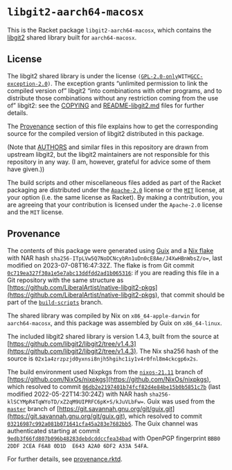 # `libgit2-aarch64-macosx`

This is the Racket package `libgit2-aarch64-macosx`, which contains the
[libgit2](https://libgit2.org) shared library built for
`aarch64-macosx`.

## License

The libgit2 shared library is under the license
`(`[`GPL-2.0-only`](https://spdx.org/licenses/GPL-2.0-only.html)` WITH
`[`GCC-exception-2.0`](https://spdx.org/licenses/GCC-exception-2.0.html)`)`.
The exception grants “unlimited permission to link the compiled version
of” libgit2 “into combinations with other programs, and to distribute
those combinations without any restriction coming from the use of”
libgit2: see the [COPYING](./COPYING) and
[README-libgit2.md](./README-libgit2.md) files for further details.

The [Provenance](#provenance) section of this file explains how to get
the corresponding source for the compiled version of libgit2 distributed
in this package.

\(Note that [AUTHORS](./AUTHORS) and similar files in this repository
are drawn from upstream libgit2, but the libgit2 maintainers are not
responsible for this repository in any way. (I am, however, grateful for
advice some of them have given.))

The build scripts and other miscellaneous files added as part of the
Racket packaging are distributed under the
[`Apache-2.0`](https://spdx.org/licenses/Apache-2.0.html) license or the
[`MIT`](https://spdx.org/licenses/MIT.html) license, at your option
(i.e. the same license as Racket). By making a contribution, you are
agreeing that your contribution is licensed under the `Apache-2.0`
license and the `MIT` license.

## Provenance

The contents of this package were generated using
[Guix](https://guix.gnu.org) and a [Nix
flake](https://nixos.org/manual/nix/stable/command-ref/new-cli/nix3-flake.html)
with NAR hash `sha256-ITpLVw5Q7NoDCNcybRn1uDn0cE8Ae/J4XwHBnWbsZ/o=`,
last modified on 2023-07-08T16:47:32Z. The flake is from Git commit
[`0c719ea327f30a1e5e7abc13ddfdd2ad1b065316`](https://github.com/LiberalArtist/native-libgit2-pkgs/commit/0c719ea327f30a1e5e7abc13ddfdd2ad1b065316):
if you are reading this file in a Git repository with the same structure
as
[https://github.com/LiberalArtist/native-libgit2-pkgs](https://github.com/LiberalArtist/native-libgit2-pkgs),
that commit should be part of the
[`build-scripts`](https://github.com/LiberalArtist/native-libgit2-pkgs/tree/build-scripts)
branch.

The shared library was compiled by Nix on `x86_64-apple-darwin` for
`aarch64-macosx`, and this package was assembled by Guix on
`x86_64-linux`.

The included libgit2 shared library is version 1.4.3, built from the
source at
[https://github.com/libgit2/libgit2/tree/v1.4.3](https://github.com/libgit2/libgit2/tree/v1.4.3).
The Nix sha256 hash of the source is
`02x1a4zrzpzjd0yxnsi8njh5hgihc1iy1v4r0fnl8m4ckcgp6x2s`.

The build environment used Nixpkgs from the
[`nixos-21.11`](https://github.com/NixOs/nixpkgs/tree/nixos-21.11)
branch of
[https://github.com/NixOs/nixpkgs](https://github.com/NixOs/nixpkgs),
which resolved to commit
[`06db2e2197401b74fcf82d4e84be15b0b5851c7b`](https://github.com/NixOs/nixpkgs/commit/06db2e2197401b74fcf82d4e84be15b0b5851c7b)
\(last modified 2022-05-22T14:30:24Z) with NAR hash
`sha256-klSCYMpR4TqWYoTD/xZ2qM9UIPRFC6pK+S/kJuVLbFw=`. Guix was used
from the
[`master`](https://git.savannah.gnu.org/cgit/guix.git/log/?h=master)
branch of
[https://git.savannah.gnu.org/git/guix.git](https://git.savannah.gnu.org/git/guix.git),
which resolved to commit
[`03216987c992a081b071641cfa45a283e7682bb5`](https://git.savannah.gnu.org/cgit/guix.git/tree/?id=03216987c992a081b071641cfa45a283e7682bb5).
The Guix channel was authenticated starting at commit
[`9edb3f66fd807b096b48283debdcddccfea34bad`](https://git.savannah.gnu.org/cgit/guix.git/tree/?id=9edb3f66fd807b096b48283debdcddccfea34bad)
with OpenPGP fingerprint `BBB0 2DDF 2CEA F6A8 0D1D  E643 A2A0 6DF2 A33A
54FA`.

For further details, see [provenance.rktd](./provenance.rktd).
